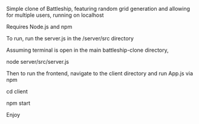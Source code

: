 Simple clone of Battleship, featuring random grid generation and allowing for multiple users, running on localhost

Requires Node.js and npm

To run, run the server.js in the /server/src directory

Assuming terminal is open in the main battleship-clone directory,

node server/src/server.js

Then to run the frontend, navigate to the client directory and run App.js via npm

cd client

npm start

Enjoy
